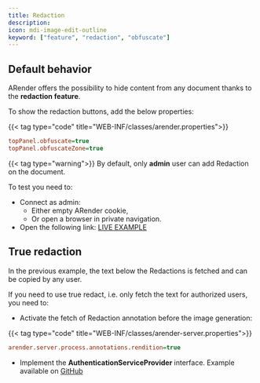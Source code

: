 ```yaml
---
title: Redaction
description:
icon: mdi-image-edit-outline
keyword: ["feature", "redaction", "obfuscate"]
---
```

## Default behavior 

ARender offers the possibility to hide content from any document thanks to the **redaction feature**.


To show the redaction buttons, add the below properties:

{{< tag type="code" title="WEB-INF/classes/arender.properties">}}

```cfg
topPanel.obfuscate=true
topPanel.obfuscateZone=true
```

{{< tag type="warning">}}
By default, only **admin** user can add Redaction on the document.

To test you need to:
* Connect as admin:
    * Either empty ARender cookie,
    * Or open a browser in private navigation.
* Open the following link: [LIVE EXAMPLE](https://www.demo.arender.io/?user=admin&topPanel.obfuscate=true&topPanel.obfuscateZone=true)
  

## True redaction

In the previous example, the text below the Redactions is fetched and can be copied by any user.

If you need to use true redact, i.e. only fetch the text for authorized users, you need to:

* Activate the fetch of Redaction annotation before the image generation:

{{< tag type="code" title="WEB-INF/classes/arender-server.properties">}}

```cfg
arender.server.process.annotations.rendition=true
```

* Implement the **AuthenticationServiceProvider** interface. Example available on [GitHub](https://github.com/arondor-connectors/sample-connectors/blob/master/arender-sample-hmi/arender-sample-hmi-connector/src/main/java/com/arondor/arender/sample/connector/authentication/service/CustomAuthenticationServiceProvider.java)